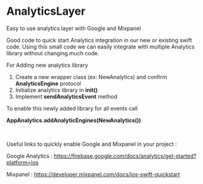 # AnalyticsLayer
Easy to use analytics layer with Google and Mixpanel

Good code to quick start Analytics integration in our new or existing swift code.
Using this small code we can easily integrate with multiple Analytics library without changing much code.

For Adding new analytics library
1)	Create a new wrapper class (ex: NewAnalytics) and confirm **AnalyticsEngine** protocol 
2)	Initialize analytics library in **init()**
3)	Implement **sendAnalyticsEvent** method


To enable this newly added library for all events call 

**AppAnalytics.addAnalyticEngines(NewAnalytics())**


<br>

Useful links to quickly enable Google and Mixpanel in your project :

Google Analytics : https://firebase.google.com/docs/analytics/get-started?platform=ios

Mixpanel : https://developer.mixpanel.com/docs/ios-swift-quickstart

